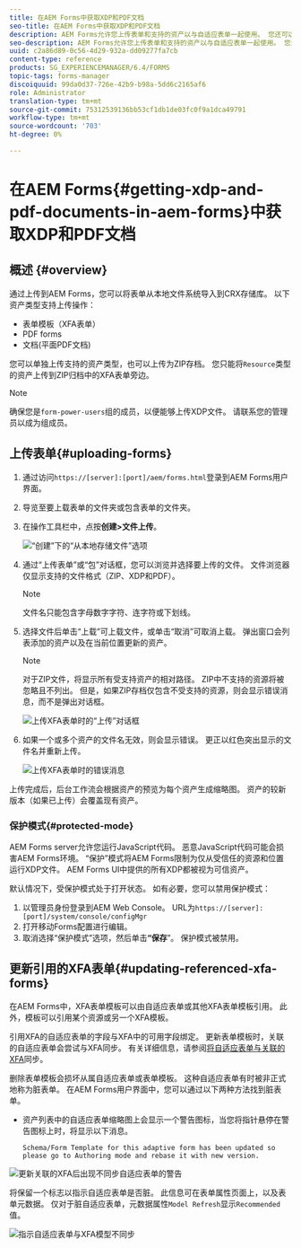 ```yaml
---
title: 在AEM Forms中获取XDP和PDF文档
seo-title: 在AEM Forms中获取XDP和PDF文档
description: AEM Forms允许您上传表单和支持的资产以与自适应表单一起使用。 您还可以批量上传表单和相关资源作为ZIP。
seo-description: AEM Forms允许您上传表单和支持的资产以与自适应表单一起使用。 您还可以批量上传表单和相关资源作为ZIP。
uuid: c2a86d89-0c56-4d29-932a-dd09277fa7cb
content-type: reference
products: SG_EXPERIENCEMANAGER/6.4/FORMS
topic-tags: forms-manager
discoiquuid: 99da0d37-726e-42b9-b98a-5dd6c2165af6
role: Administrator
translation-type: tm+mt
source-git-commit: 75312539136bb53cf1db1de03fc0f9a1dca49791
workflow-type: tm+mt
source-wordcount: '703'
ht-degree: 0%

---
```



# 在AEM Forms{#getting-xdp-and-pdf-documents-in-aem-forms}中获取XDP和PDF文档

## 概述 {#overview}

通过上传到AEM Forms，您可以将表单从本地文件系统导入到CRX存储库。 以下资产类型支持上传操作：

* 表单模板（XFA表单）
* PDF forms
* 文档(平面PDF文档)

您可以单独上传支持的资产类型，也可以上传为ZIP存档。 您只能将`Resource`类型的资产上传到ZIP归档中的XFA表单旁边。

>[!NOTE]
>
>确保您是`form-power-users`组的成员，以便能够上传XDP文件。 请联系您的管理员以成为组成员。

## 上传表单{#uploading-forms}

1. 通过访问`https://[server]:[port]/aem/forms.html`登录到AEM Forms用户界面。
1. 导览至要上载表单的文件夹或包含表单的文件夹。
1. 在操作工具栏中，点按&#x200B;**创建>文件上传**。

   ![“创建”下的“从本地存储文件”选项](assets/step.png)

1. 通过“上传表单”或“包”对话框，您可以浏览并选择要上传的文件。 文件浏览器仅显示支持的文件格式（ZIP、XDP和PDF）。

   >[!NOTE]
   >
   >文件名只能包含字母数字字符、连字符或下划线。

1. 选择文件后单击“上载”可上载文件，或单击“取消”可取消上载。 弹出窗口会列表添加的资产以及在当前位置更新的资产。

   >[!NOTE]
   >
   >对于ZIP文件，将显示所有受支持资产的相对路径。 ZIP中不支持的资源将被忽略且不列出。 但是，如果ZIP存档仅包含不受支持的资源，则会显示错误消息，而不是弹出对话框。

   ![上传XFA表单时的“上传”对话框](assets/upload-scr.png)

1. 如果一个或多个资产的文件名无效，则会显示错误。 更正以红色突出显示的文件名并重新上传。

   ![上传XFA表单时的错误消息](assets/upload-scr-err.png)

上传完成后，后台工作流会根据资产的预览为每个资产生成缩略图。 资产的较新版本（如果已上传）会覆盖现有资产。

### 保护模式{#protected-mode}

AEM Forms server允许您运行JavaScript代码。 恶意JavaScript代码可能会损害AEM Forms环境。 “保护”模式将AEM Forms限制为仅从受信任的资源和位置运行XDP文件。 AEM Forms UI中提供的所有XDP都被视为可信资产。

默认情况下，受保护模式处于打开状态。 如有必要，您可以禁用保护模式：

1. 以管理员身份登录到AEM Web Console。 URL为`https://[server]:[port]/system/console/configMgr`
1. 打开移动Forms配置进行编辑。
1. 取消选择“保护模式”选项，然后单击&#x200B;**“保存**”。 保护模式被禁用。

## 更新引用的XFA表单{#updating-referenced-xfa-forms}

在AEM Forms中，XFA表单模板可以由自适应表单或其他XFA表单模板引用。 此外，模板可以引用某个资源或另一个XFA模板。

引用XFA的自适应表单的字段与XFA中的可用字段绑定。 更新表单模板时，关联的自适应表单会尝试与XFA同步。 有关详细信息，请参阅[将自适应表单与关联的XFA](/help/forms/using/synchronizing-adaptive-forms-xfa.md)同步。

删除表单模板会损坏从属自适应表单或表单模板。 这种自适应表单有时被非正式地称为脏表单。 在AEM Forms用户界面中，您可以通过以下两种方法找到脏表单。

* 资产列表中的自适应表单缩略图上会显示一个警告图标，当您将指针悬停在警告图标上时，将显示以下消息。

   `Schema/Form Template for this adaptive form has been updated so please go to Authoring mode and rebase it with new version.`

![更新关联的XFA后出现不同步自适应表单的警告](assets/dirtyaf.png)

将保留一个标志以指示自适应表单是否脏。 此信息可在表单属性页面上，以及表单元数据。 仅对于脏自适应表单，元数据属性`Model Refresh`显示`Recommended`值。

![指示自适应表单与XFA模型不同步](assets/model-refresh.png)

